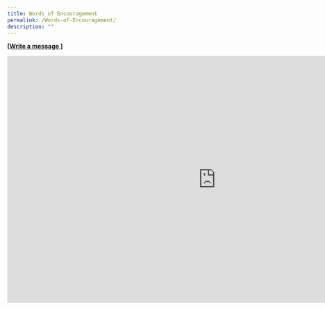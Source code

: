 ```yaml
---
title: Words of Encouragement
permalink: /Words-of-Encouragement/
description: ""
---
```

<b>[[Write a message ](https://form.gov.sg/5ce63b64aa1cee0017a03a55)]</b>
<iframe allowfullscreen="true" height="569" width="960" frameborder="0" src="https://docs.google.com/presentation/d/e/2PACX-1vSJkuIFYngkQCMzgnfcM6jJ0MNfm6EJ1zCoGjstybF7pX8KN32rUnEb3kDGbOdKLpceQJQNhAuwmMpG/embed?start=false&amp;loop=false&amp;delayms=3000"></iframe>